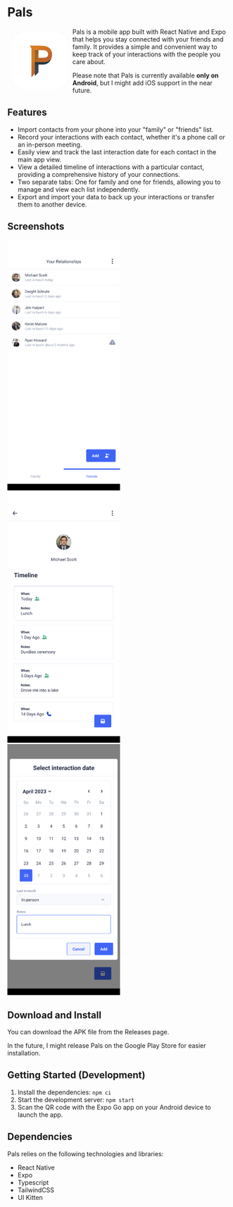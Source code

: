 # Pals

<img src="./assets/images/pals-logo.png" align="left" width="128" hspace="10" vspace="10" style="background-color: #DAD2C8; border-radius: 24px;" />

Pals is a mobile app built with React Native and Expo that helps you stay connected with your friends and family. It provides a simple and convenient way to keep track of your interactions with the people you care about.

Please note that Pals is currently available **only on Android**, but I might add iOS support in the near future.

## Features

- Import contacts from your phone into your "family" or "friends" list.
- Record your interactions with each contact, whether it's a phone call or an in-person meeting.
- Easily view and track the last interaction date for each contact in the main app view.
- View a detailed timeline of interactions with a particular contact, providing a comprehensive history of your connections.
- Two separate tabs: One for family and one for friends, allowing you to manage and view each list independently.
- Export and import your data to back up your interactions or transfer them to another device.

## Screenshots

<div>
   <img src="assets/screenshots/main-view.png" width="256" alt="Main View">
   <img src="assets/screenshots/contact-view.png" width="256" alt="Contact View">
   <img src="assets/screenshots/interaction.png" width="256" alt="Interaction">
</div>

## Download and Install

You can download the APK file from the Releases page.

In the future, I might release Pals on the Google Play Store for easier installation.

## Getting Started (Development)

1. Install the dependencies: `npm ci`
2. Start the development server: `npm start`
3. Scan the QR code with the Expo Go app on your Android device to launch the app.

## Dependencies

Pals relies on the following technologies and libraries:

- React Native
- Expo
- Typescript
- TailwindCSS
- UI Kitten
